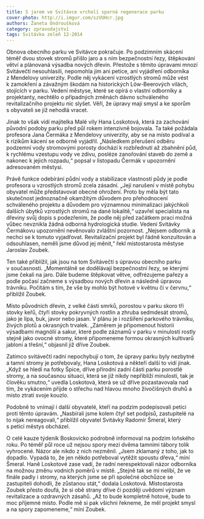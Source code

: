 ```yaml
---
title: S jarem ve Svitávce vrcholí sporná regenerace parku
cover-photo: http://i.imgur.com/szVUHcr.jpg
authors: Žaneta Ondroušková
category: zpravodajství
tags: Svitávka zeleň 12-2014
---
```


Obnova obecního parku ve Svitávce pokračuje. Po podzimním skácení téměř dvou stovek stromů přišlo jaro a s ním bezpečnostní řezy, štěpkování větví a plánovaná výsadba nových dřevin. Přestože s těmito úpravami mnozí Svitávečtí nesouhlasili, nepomohla jim ani petice, ani vyjádření odborníka z Mendelovy univerzity. Podle něj vykácení vzrostlých stromů může vést k zamokření a závažným škodám na historických Löw-Beerových vilách, stojících v parku. Vedení městyse, které se opírá o vlastní odborníky a projektanty, nechtělo o případných změnách dávno schváleného revitalizačního projektu nic slyšet. Věří, že úpravy mají smysl a ke sporům s obyvateli se již nehodlá vracet.

Jinak to však vidí majitelka Malé vily Hana Loskotová, která za zachování původní podoby parku před půl rokem intenzivně bojovala. Ta také požádala profesora Jana Čermáka z Mendelovy univerzity, aby se na místo podíval a k rizikům kácení se odborně vyjádřil. „Následkem přerušení odběru podzemní vody stromovými porosty dochází k rozbřednutí až zbahnění půd, k rychlému vzestupu vody ve zdivu, posléze zanořování staveb do země a nakonec k jejich rozpadu,“ popsal v listopadu Čermák v upozornění adresovaném městysi.

Právě funkce odebírání půdní vody a stabilizace vlastností půdy je podle profesora u vzrostlých stromů zcela zásadní. „Její narušení v místě pohybu obyvatel může představovat obecné ohrožení. Proto by měla být tato skutečnost jednoznačně okamžitým důvodem pro přehodnocení schváleného projektu a důvodem pro významnou minimalizaci jakýchkoli dalších úbytků vzrostlých stromů na dané lokalitě,“ uzavřel specialista na dřeviny svůj dopis s podezřením, že podle něj před začátkem prací možná vůbec nevznikla žádná odborná hydrologická studie. 
Vedení Svitávky Čermákovu upozornění nevěnovalo zvláštní pozornost. „Nejsem odborník a nechci se k tomuto vyjadřovat. Revitalizační projekt byl řádně konzultován a odsouhlasen, neměli jsme důvod jej měnit,“ řekl místostarosta městyse Jaroslav Zoubek.

Ten také přiblížil, jak jsou na tom Svitávečtí s úpravou obecního parku v současnosti. „Momentálně se dodělávají bezpečnostní řezy, se kterými jsme čekali na jaro. Dále budeme štěpkovat větve, odfrézujeme pařezy a podle počasí začneme s výsadbou nových dřevin a následně úpravou trávníku. Počítám s tím, že vše by mohlo být hotové v květnu či v červnu,“ přiblížil Zoubek.

Místo původních dřevin, z velké části smrků, porostou v parku skoro tři stovky keřů, čtyři stovky pokryvných rostlin a zhruba sedmdesát stromů, jako je lípa, buk, javor nebo jasan. V plánu je i rozšíření parkového trávníku, živých plotů a okrasných trvalek. „Záměrem je připomenout historii výsadbami magnólií a sakur, které podle záznamů v parku v minulosti rostly stejně jako ovocné stromy, které připomeneme formou okrasných kultivarů jabloní a třešní,“ objasnil již dříve Zoubek.

Zatímco svitávečtí radní nepochybují o tom, že úpravy parku byly nezbytné a tamní stromy je potřebovaly, Hana Loskotová a někteří další to vidí jinak. „Když se hledí na fotky Špice, dříve přírodní zadní části parku porostlé stromy, a na současnou situaci, která se již nikdy nepřiblíží minulosti, tak je člověku smutno,“ uvedla Loskotová, která se už dříve pozastavovala nad tím, že vykácením přijde o střechu nad hlavou mnoho živočišných druhů a místo ztratí svoje kouzlo.

Podobně to vnímají i další obyvatelé, kteří na podzim podepisovali petici proti těmto úpravám. „Nasbírali jsme kolem čtyř set podpisů, zastupitelé na to nijak nereagovali,“ přiblížil obyvatel Svitávky Radomír Šmeral, který s peticí městys obcházel.

O celé kauze týdeník Boskovicko podrobně informoval na podzim loňského roku. Po téměř půl roce už nejsou spory mezi dvěma tamními tábory tolik vyhrocené. Názor ale nikdo z nich nezměnil. „Jsem zklamaný z toho, jak to dopadlo. Vypadá to, že jen někdo potřeboval vytěžit spoustu dřeva,“ míní Šmeral. Haně Loskotové zase vadí, že radní nerespektovali názor odborníka na možnou změnu vodních poměrů v místě. „Stejně tak se mi nelíbí, že ve finále padly i stromy, na kterých jsme se při společné obchůzce se zastupiteli dohodli, že zůstanou stát,“ dodala Loskotová.
Místostarosta Zoubek přesto doufá, že si obě strany dříve či později uvědomí význam revitalizace a ozdravných zásahů. „Až to bude kompletně hotové, bude to moc příjemné místo. Podle mě si pak všichni řekneme, že měl projekt smysl a na spory zapomeneme,“ míní Zoubek.